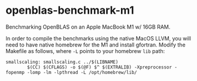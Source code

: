 # openblas-benchmark-m1
Benchmarking OpenBLAS on an Apple MacBook M1 w/ 16GB RAM. 

In order to compile the benchmarks using the native MacOS LLVM, you will need to have native homebrew for the M1 and install gfortran. Modify the Makefile as follows, where `-L` points to your homebrew `lib` path:
```
smallscaling: smallscaling.c ../$(LIBNAME)
        $(CC) $(CFLAGS) -o $(@F) $^ $(EXTRALIB) -Xpreprocessor -fopenmp -lomp -lm -lpthread -L /opt/homebrew/lib/
```
